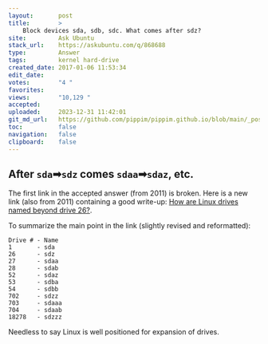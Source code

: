 ```yaml
---
layout:       post
title:        >
    Block devices sda, sdb, sdc. What comes after sdz?
site:         Ask Ubuntu
stack_url:    https://askubuntu.com/q/868688
type:         Answer
tags:         kernel hard-drive
created_date: 2017-01-06 11:53:34
edit_date:    
votes:        "4 "
favorites:    
views:        "10,129 "
accepted:     
uploaded:     2023-12-31 11:42:01
git_md_url:   https://github.com/pippim/pippim.github.io/blob/main/_posts/2017/2017-01-06-Block-devices-sda_-sdb_-sdc.-What-comes-after-sdz_.md
toc:          false
navigation:   false
clipboard:    false
---
```


## After `sda`➡`sdz` comes `sdaa`➡`sdaz`, etc.

The first link in the accepted answer (from 2011) is broken. Here is a new link (also from 2011) containing a good write-up: [How are Linux drives named beyond drive 26?][1].

To summarize the main point in the link (slightly revised and reformatted):

``` 
Drive # - Name
1	    - sda
26	    - sdz
27	    - sdaa
28	    - sdab
52	    - sdaz
53	    - sdba
54	    - sdbb
702	    - sdzz
703	    - sdaaa
704	    - sdaab
18278   - sdzzz
```

Needless to say Linux is well positioned for expansion of drives.

  [1]: https://rwmj.wordpress.com/2011/01/09/how-are-linux-drives-named-beyond-drive-26-devsdz/
